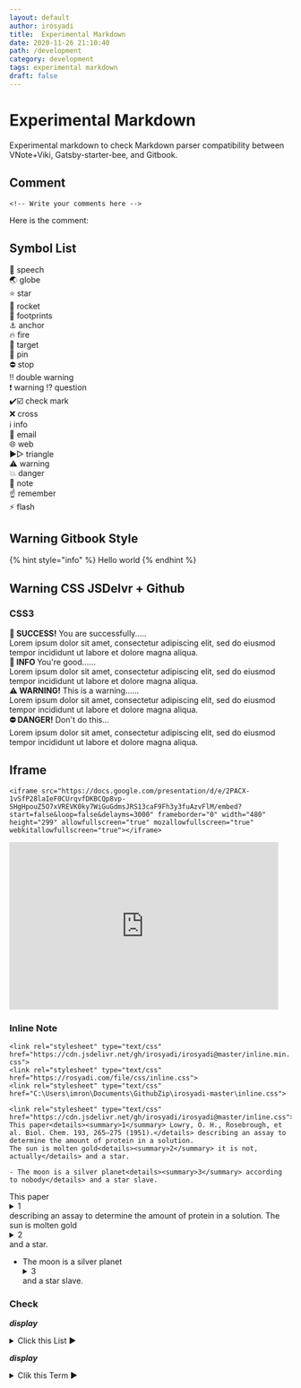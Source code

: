 ```yaml
---
layout: default
author: irosyadi
title:  Experimental Markdown
date: 2020-11-26 21:10:40
path: /development
category: development
tags: experimental markdown
draft: false
---
```


#  Experimental Markdown

Experimental markdown to check Markdown parser compatibility between VNote+Viki, Gatsby-starter-bee, and Gitbook.


## Comment
`<!-- Write your comments here -->`

Here is the comment:  
<!-- Write your comments here -->

## Symbol List

💬 speech  
🌏️ globe  
⭐️ star  
🚀 rocket  
👣 footprints  
⚓️ anchor  
🔥 fire  
🎯 target  
📌 pin  
⛔ stop  
‼️ double warning  
❗️ warning
⁉️ question  
✔️☑️ check mark  
❌ cross  
ℹ️ info  
📧 email  
🌐 web  
▶▷ triangle  
⚠️ warning  
💥 danger  
📝 note  
☝️ remember  
⚡️ flash

## Warning Gitbook Style

{% hint style="info" %}
Hello world
{% endhint %}


## Warning CSS JSDelvr + Github

### CSS3

<link rel="stylesheet" href="https://cdn.jsdelivr.net/gh/irosyadi/irosyadi@master/alert.css">

  <div class="alert alert-success" role="alert"><strong>🎯 SUCCESS!</strong> You are successfully.....<br> Lorem ipsum dolor sit amet, consectetur adipiscing elit, sed do eiusmod tempor incididunt ut labore et dolore magna aliqua. </div>

  <div class="alert alert-info" role="alert"><strong>📌 INFO </strong> You're good......<br> Lorem ipsum dolor sit amet, consectetur adipiscing elit, sed do eiusmod tempor incididunt ut labore et dolore magna aliqua.</div>

  <div class="alert alert-warning" role="alert"><strong>⚠️ WARNING!</strong> This is a warning......<br> Lorem ipsum dolor sit amet, consectetur adipiscing elit, sed do eiusmod tempor incididunt ut labore et dolore magna aliqua.</div>

  <div class="alert alert-danger" role="alert"><strong>⛔ DANGER!</strong> Don't do this...<br> Lorem ipsum dolor sit amet, consectetur adipiscing elit, sed do eiusmod tempor incididunt ut labore et dolore magna aliqua.</div>

## Iframe
```
<iframe src="https://docs.google.com/presentation/d/e/2PACX-1vSfP28laIeF0CUrqvfDKBCQp8vp-SHgHpouZ5O7xVREVK0ky7WiGuGdmsJRS13caF9Fh3y3fuAzvFlM/embed?start=false&loop=false&delayms=3000" frameborder="0" width="480" height="299" allowfullscreen="true" mozallowfullscreen="true" webkitallowfullscreen="true"></iframe>
```

<iframe src="https://docs.google.com/presentation/d/e/2PACX-1vSfP28laIeF0CUrqvfDKBCQp8vp-SHgHpouZ5O7xVREVK0ky7WiGuGdmsJRS13caF9Fh3y3fuAzvFlM/embed?start=false&loop=false&delayms=3000" frameborder="0" width="480" height="299" allowfullscreen="true" mozallowfullscreen="true" webkitallowfullscreen="true"></iframe>

### Inline Note

`<link rel="stylesheet" type="text/css" href="https://cdn.jsdelivr.net/gh/irosyadi/irosyadi@master/inline.min.css">`  
`<link rel="stylesheet" type="text/css" href="https://rosyadi.com/file/css/inline.css">`  
`<link rel="stylesheet" type="text/css" href="C:\Users\imron\Documents\GithubZip\irosyadi-master\inline.css">`  

```
<link rel="stylesheet" type="text/css" href="https://cdn.jsdelivr.net/gh/irosyadi/irosyadi@master/inline.css">  
This paper<details><summary>1</summary> Lowry, O. H., Rosebrough, et al. Biol. Chem. 193, 265–275 (1951).</details> describing an assay to determine the amount of protein in a solution.  
The sun is molten gold<details><summary>2</summary> it is not, actually</details> and a star.

- The moon is a silver planet<details><summary>3</summary> according to nobody</details> and a star slave.
```

<link rel="stylesheet" type="text/css" href="https://cdn.jsdelivr.net/gh/irosyadi/irosyadi@master/inline.css">  
This paper<details><summary>1</summary> Lowry, O. H., Rosebrough, et al. Biol. Chem. 193, 265–275 (1951).</details> describing an assay to determine the amount of protein in a solution.  
The sun is molten gold<details><summary>2</summary> it is not, actually</details> and a star.

- The moon is a silver planet<details><summary>3</summary> according to nobody</details> and a star slave.

### Check

***display***

<details>
  <summary>Click this List ▶</summary>
  <p>
    <ul>
      <li>irosyadi: https://irosyadi.netlify.app</li>
      <li>irosyadi: https://irosyadi.gitbook.io</li>
      <li>irosyadi: https://irosyadi.github.io</li>
    </ul>
  </p>
</details>


***display***

<details>
  <summary>Clik this Term ▶</summary>
  <p>Term is explanation of something</p>
</details>
